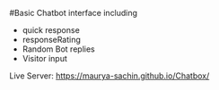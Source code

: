 #Basic Chatbot interface
including 
<ul>
  <li>quick response</li>
  <li>responseRating</li>
  <li>Random Bot replies</li>
  <li>Visitor input</li>
</ul>


Live Server: https://maurya-sachin.github.io/Chatbox/

